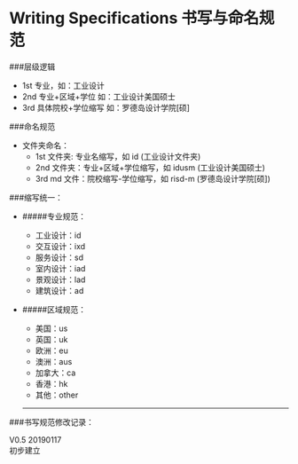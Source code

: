 # Writing Specifications 书写与命名规范


###层级逻辑
* 1st 专业，如：工业设计
* 2nd 专业+区域+学位 如：工业设计美国硕士
* 3rd 具体院校+学位缩写 如：罗德岛设计学院[硕]


###命名规范
* 文件夹命名：
    * 1st 文件夹: 专业名缩写，如 id (工业设计文件夹)
    * 2nd 文件夹：专业+区域+学位缩写，如 idusm (工业设计美国硕士)
    * 3rd md 文件：院校缩写-学位缩写，如 risd-m (罗德岛设计学院[硕])

###缩写统一：
* #####专业规范：
    * 工业设计：id  
    * 交互设计：ixd
    * 服务设计：sd
    * 室内设计：iad
    * 景观设计：lad
    * 建筑设计：ad

* #####区域规范：
    * 美国：us
    * 英国：uk
    * 欧洲：eu
    * 澳洲：aus
    * 加拿大：ca
    * 香港：hk
    * 其他：other
    
    
    ---
    
    
###书写规范修改记录：

V0.5 20190117  
初步建立
